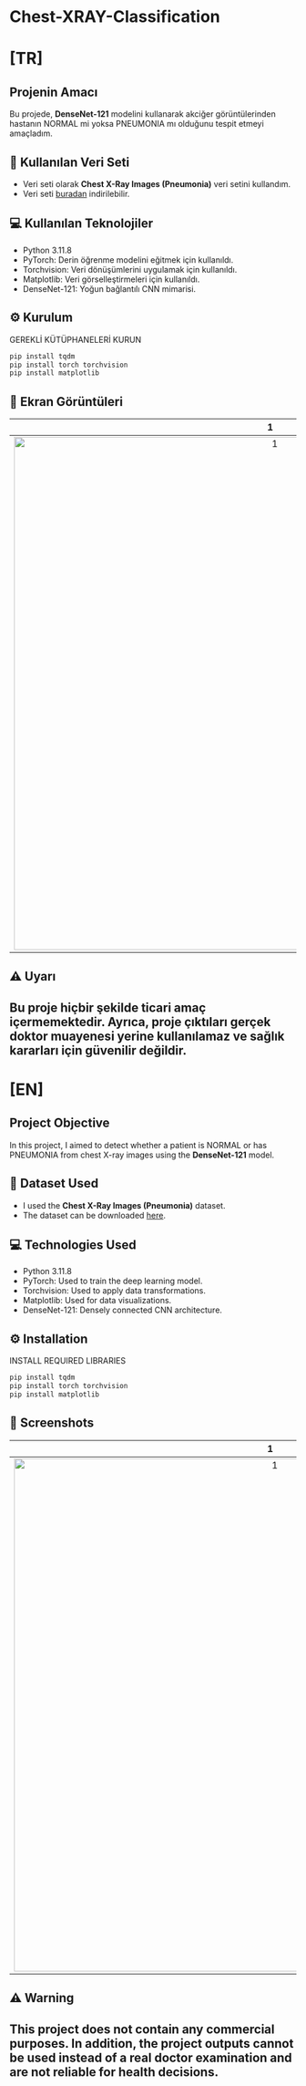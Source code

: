 # Chest-XRAY-Classification
# [TR]
## Projenin Amacı
Bu projede, **DenseNet-121** modelini kullanarak akciğer görüntülerinden hastanın NORMAL mi yoksa PNEUMONIA mı olduğunu tespit etmeyi amaçladım.

## 📸 Kullanılan Veri Seti
- Veri seti olarak **Chest X-Ray Images (Pneumonia)** veri setini kullandım.
- Veri seti [buradan](https://www.kaggle.com/datasets/paultimothymooney/chest-xray-pneumonia) indirilebilir.

## 💻 Kullanılan Teknolojiler
- Python 3.11.8
- PyTorch: Derin öğrenme modelini eğitmek için kullanıldı.
- Torchvision: Veri dönüşümlerini uygulamak için kullanıldı.
- Matplotlib: Veri görselleştirmeleri için kullanıldı. 
- DenseNet-121: Yoğun bağlantılı CNN mimarisi.
  
## ⚙️ Kurulum
GEREKLİ KÜTÜPHANELERİ KURUN
```bash
pip install tqdm
pip install torch torchvision
pip install matplotlib
```

## 📸 Ekran Görüntüleri 
| 1 | 2 | 
| :---------------------------------: | :------------------------: |
| <img width="900" height="900" alt="1" src="https://github.com/user-attachments/assets/745bd5c4-163a-4cad-937a-ef2d2371a6b6" /> | <img width="900" height="900" alt="2" src="https://github.com/user-attachments/assets/d3e7e618-3a5a-4f68-b645-8871c0204cb5" />

## ⚠️ Uyarı
## Bu proje hiçbir şekilde ticari amaç içermemektedir. Ayrıca, proje çıktıları gerçek doktor muayenesi yerine kullanılamaz ve sağlık kararları için güvenilir değildir.

# [EN]
## Project Objective
In this project, I aimed to detect whether a patient is NORMAL or has PNEUMONIA from chest X-ray images using the **DenseNet-121** model.

## 📸 Dataset Used
- I used the **Chest X-Ray Images (Pneumonia)** dataset.
- The dataset can be downloaded [here](https://www.kaggle.com/datasets/paultimothymooney/chest-xray-pneumonia).

## 💻 Technologies Used
- Python 3.11.8
- PyTorch: Used to train the deep learning model.
- Torchvision: Used to apply data transformations.
- Matplotlib: Used for data visualizations.
- DenseNet-121: Densely connected CNN architecture.
  
## ⚙️ Installation
INSTALL REQUIRED LIBRARIES
```bash
pip install tqdm
pip install torch torchvision
pip install matplotlib
```

## 📸 Screenshots
| 1 | 2 | 
| :---------------------------------: | :------------------------: |
| <img width="900" height="900" alt="1" src="https://github.com/user-attachments/assets/745bd5c4-163a-4cad-937a-ef2d2371a6b6" /> | <img width="900" height="900" alt="2" src="https://github.com/user-attachments/assets/d3e7e618-3a5a-4f68-b645-8871c0204cb5" />

## ⚠️ Warning
## This project does not contain any commercial purposes. In addition, the project outputs cannot be used instead of a real doctor examination and are not reliable for health decisions.
